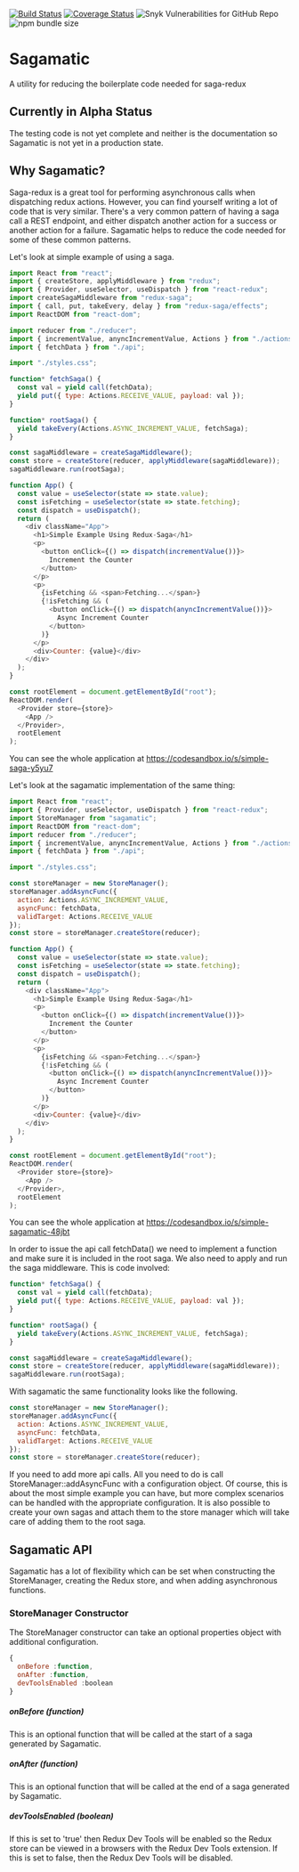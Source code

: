 [![Build Status](https://travis-ci.org/erikssource/sagamatic.svg?branch=master)](https://travis-ci.org/erikssource/sagamatic) [![Coverage Status](https://coveralls.io/repos/github/erikssource/sagamatic/badge.svg?branch=master)](https://coveralls.io/github/erikssource/sagamatic?branch=master) ![Snyk Vulnerabilities for GitHub Repo](https://img.shields.io/snyk/vulnerabilities/github/erikssource/sagamatic) ![npm bundle size](https://img.shields.io/bundlephobia/min/sagamatic)
# Sagamatic
A utility for reducing the boilerplate code needed for saga-redux

## Currently in Alpha Status
The testing code is not yet complete and neither is the documentation so Sagamatic is not yet
in a production state.

## Why Sagamatic?
Saga-redux is a great tool for performing asynchronous calls when dispatching redux actions. However, you can find yourself writing a lot of code that is very similar. There's a very common pattern of having a saga call a REST endpoint, and either dispatch another action for a success or another action for a failure. Sagamatic helps to reduce the code needed for some of these common patterns.

Let's look at simple example of using a saga.
```javascript
import React from "react";
import { createStore, applyMiddleware } from "redux";
import { Provider, useSelector, useDispatch } from "react-redux";
import createSagaMiddleware from "redux-saga";
import { call, put, takeEvery, delay } from "redux-saga/effects";
import ReactDOM from "react-dom";

import reducer from "./reducer";
import { incrementValue, anyncIncrementValue, Actions } from "./actions";
import { fetchData } from "./api";

import "./styles.css";

function* fetchSaga() {
  const val = yield call(fetchData);
  yield put({ type: Actions.RECEIVE_VALUE, payload: val });
}

function* rootSaga() {
  yield takeEvery(Actions.ASYNC_INCREMENT_VALUE, fetchSaga);
}

const sagaMiddleware = createSagaMiddleware();
const store = createStore(reducer, applyMiddleware(sagaMiddleware));
sagaMiddleware.run(rootSaga);

function App() {
  const value = useSelector(state => state.value);
  const isFetching = useSelector(state => state.fetching);
  const dispatch = useDispatch();
  return (
    <div className="App">
      <h1>Simple Example Using Redux-Saga</h1>
      <p>
        <button onClick={() => dispatch(incrementValue())}>
          Increment the Counter
        </button>
      </p>
      <p>
        {isFetching && <span>Fetching...</span>}
        {!isFetching && (
          <button onClick={() => dispatch(anyncIncrementValue())}>
            Async Increment Counter
          </button>
        )}
      </p>
      <div>Counter: {value}</div>
    </div>
  );
}

const rootElement = document.getElementById("root");
ReactDOM.render(
  <Provider store={store}>
    <App />
  </Provider>,
  rootElement
);
```

You can see the whole application at https://codesandbox.io/s/simple-saga-y5yu7

Let's look at the sagamatic implementation of the same thing:
```javascript
import React from "react";
import { Provider, useSelector, useDispatch } from "react-redux";
import StoreManager from "sagamatic";
import ReactDOM from "react-dom";
import reducer from "./reducer";
import { incrementValue, anyncIncrementValue, Actions } from "./actions";
import { fetchData } from "./api";

import "./styles.css";

const storeManager = new StoreManager();
storeManager.addAsyncFunc({
  action: Actions.ASYNC_INCREMENT_VALUE,
  asyncFunc: fetchData,
  validTarget: Actions.RECEIVE_VALUE
});
const store = storeManager.createStore(reducer);

function App() {
  const value = useSelector(state => state.value);
  const isFetching = useSelector(state => state.fetching);
  const dispatch = useDispatch();
  return (
    <div className="App">
      <h1>Simple Example Using Redux-Saga</h1>
      <p>
        <button onClick={() => dispatch(incrementValue())}>
          Increment the Counter
        </button>
      </p>
      <p>
        {isFetching && <span>Fetching...</span>}
        {!isFetching && (
          <button onClick={() => dispatch(anyncIncrementValue())}>
            Async Increment Counter
          </button>
        )}
      </p>
      <div>Counter: {value}</div>
    </div>
  );
}

const rootElement = document.getElementById("root");
ReactDOM.render(
  <Provider store={store}>
    <App />
  </Provider>,
  rootElement
);
```
You can see the whole application at https://codesandbox.io/s/simple-sagamatic-48jbt

In order to issue the api call fetchData() we need to implement a function and make sure it is included in the root saga. We also need to apply and run the saga middleware. This is code involved:
```javascript
function* fetchSaga() {
  const val = yield call(fetchData);
  yield put({ type: Actions.RECEIVE_VALUE, payload: val });
}

function* rootSaga() {
  yield takeEvery(Actions.ASYNC_INCREMENT_VALUE, fetchSaga);
}

const sagaMiddleware = createSagaMiddleware();
const store = createStore(reducer, applyMiddleware(sagaMiddleware));
sagaMiddleware.run(rootSaga);
```

With sagamatic the same functionality looks like the following.
```javascript
const storeManager = new StoreManager();
storeManager.addAsyncFunc({
  action: Actions.ASYNC_INCREMENT_VALUE,
  asyncFunc: fetchData,
  validTarget: Actions.RECEIVE_VALUE
});
const store = storeManager.createStore(reducer);
```

If you need to add more api calls. All you need to do is call StoreManager::addAsyncFunc with a configuration object. Of course, this is about the most simple example you can have, but more complex scenarios can be handled with the appropriate configuration. It is also possible to create your own sagas and attach them to the store manager which will take care of adding them to the root saga. 

## Sagamatic API
Sagamatic has a lot of flexibility which can be set when constructing the StoreManager, creating the Redux store, and when adding
asynchronous functions.

### StoreManager Constructor
The StoreManager constructor can take an optional properties object with additional configuration.
```javascript
{
  onBefore :function,
  onAfter :function,
  devToolsEnabled :boolean
}
```
##### onBefore (function)
This is an optional function that will be called at the start of a saga generated by Sagamatic.

##### onAfter (function)
This is an optional function that will be called at the end of a saga generated by Sagamatic.

##### devToolsEnabled (boolean)
If this is set to 'true' then Redux Dev Tools will be enabled so the Redux store can be viewed in a browsers with the Redux Dev Tools extension. If this is set to false, then the Redux Dev Tools will be disabled.
